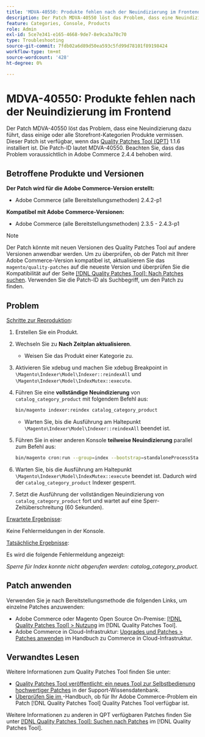 ```yaml
---
title: 'MDVA-40550: Produkte fehlen nach der Neuindizierung im Frontend'
description: Der Patch MDVA-40550 löst das Problem, dass eine Neuindizierung dazu führt, dass einige oder alle Storefront-Kategorien Produkte vermissen. Dieser Patch ist verfügbar, wenn das [Quality Patches Tool (QPT)](https://experienceleague.adobe.com/de/docs/commerce-operations/tools/quality-patches-tool/quality-patches-tool-to-self-serve-quality-patches) 1.1.6 installiert ist. Die Patch-ID lautet MDVA-40550. Beachten Sie, dass das Problem voraussichtlich in Adobe Commerce 2.4.4 behoben wird.
feature: Categories, Console, Products
role: Admin
exl-id: 5ce7e341-e165-4668-9de7-8e9ca3a70c70
type: Troubleshooting
source-git-commit: 7fdb02a6d89d50ea593c5fd99d78101f89198424
workflow-type: tm+mt
source-wordcount: '428'
ht-degree: 0%

---
```


# MDVA-40550: Produkte fehlen nach der Neuindizierung im Frontend

Der Patch MDVA-40550 löst das Problem, dass eine Neuindizierung dazu führt, dass einige oder alle Storefront-Kategorien Produkte vermissen. Dieser Patch ist verfügbar, wenn das [Quality Patches Tool (QPT)](https://experienceleague.adobe.com/de/docs/commerce-operations/tools/quality-patches-tool/quality-patches-tool-to-self-serve-quality-patches) 1.1.6 installiert ist. Die Patch-ID lautet MDVA-40550. Beachten Sie, dass das Problem voraussichtlich in Adobe Commerce 2.4.4 behoben wird.

## Betroffene Produkte und Versionen

**Der Patch wird für die Adobe Commerce-Version erstellt:**

* Adobe Commerce (alle Bereitstellungsmethoden) 2.4.2-p1

**Kompatibel mit Adobe Commerce-Versionen:**

* Adobe Commerce (alle Bereitstellungsmethoden) 2.3.5 - 2.4.3-p1

>[!NOTE]
>
>Der Patch könnte mit neuen Versionen des Quality Patches Tool auf andere Versionen anwendbar werden. Um zu überprüfen, ob der Patch mit Ihrer Adobe Commerce-Version kompatibel ist, aktualisieren Sie das `magento/quality-patches` auf die neueste Version und überprüfen Sie die Kompatibilität auf der Seite [[!DNL Quality Patches Tool]: Nach Patches suchen](https://experienceleague.adobe.com/de/docs/commerce-operations/tools/quality-patches-tool/quality-patches-tool-to-self-serve-quality-patches). Verwenden Sie die Patch-ID als Suchbegriff, um den Patch zu finden.

## Problem

<u>Schritte zur Reproduktion</u>:

1. Erstellen Sie ein Produkt.
1. Wechseln Sie zu **Nach Zeitplan aktualisieren**.
   * Weisen Sie das Produkt einer Kategorie zu.
1. Aktivieren Sie xdebug und machen Sie xdebug Breakpoint in `\Magento\Indexer\Model\Indexer::reindexAll` und `\Magento\Indexer\Model\IndexMutex::execute`.
1. Führen Sie eine **vollständige Neuindizierung** von `catalog_category_product` mit folgendem Befehl aus:

   ```bash
   bin/magento indexer:reindex catalog_category_product
   ```

   * Warten Sie, bis die Ausführung am Haltepunkt `\Magento\Indexer\Model\Indexer::reindexAll` beendet ist.

1. Führen Sie in einer anderen Konsole **teilweise Neuindizierung** parallel zum Befehl aus:

   ```bash
   bin/magento cron:run --group=index --bootstrap=standaloneProcessStarted=1
   ```

1. Warten Sie, bis die Ausführung am Haltepunkt `\Magento\Indexer\Model\IndexMutex::execute` beendet ist. Dadurch wird der `catalog_category_product` Indexer gesperrt.
1. Setzt die Ausführung der vollständigen Neuindizierung von `catalog_category_product` fort und wartet auf eine Sperr-Zeitüberschreitung (60 Sekunden).

<u>Erwartete Ergebnisse</u>:

Keine Fehlermeldungen in der Konsole.

<u>Tatsächliche Ergebnisse</u>:

Es wird die folgende Fehlermeldung angezeigt:

*Sperre für Index konnte nicht abgerufen werden: catalog_category_product.*

## Patch anwenden

Verwenden Sie je nach Bereitstellungsmethode die folgenden Links, um einzelne Patches anzuwenden:

* Adobe Commerce oder Magento Open Source On-Premise: [[!DNL Quality Patches Tool] > Nutzung](/help/tools/quality-patches-tool/usage.md) im [!DNL Quality Patches Tool].
* Adobe Commerce in Cloud-Infrastruktur: [Upgrades und Patches > Patches anwenden](https://experienceleague.adobe.com/docs/commerce-cloud-service/user-guide/develop/upgrade/apply-patches.html?lang=de) im Handbuch zu Commerce in Cloud-Infrastruktur.

## Verwandtes Lesen

Weitere Informationen zum Quality Patches Tool finden Sie unter:

* [Quality Patches Tool veröffentlicht: ein neues Tool zur Selbstbedienung hochwertiger Patches](https://experienceleague.adobe.com/de/docs/commerce-operations/tools/quality-patches-tool/quality-patches-tool-to-self-serve-quality-patches) in der Support-Wissensdatenbank.
* [Überprüfen Sie im &#x200B;](/help/tools/quality-patches-tool/patches-available-in-qpt/check-patch-for-magento-issue-with-magento-quality-patches.md)-Handbuch, ob für Ihr Adobe Commerce-Problem ein Patch [!DNL Quality Patches Tool] Quality Patches Tool verfügbar ist.

Weitere Informationen zu anderen in QPT verfügbaren Patches finden Sie unter [[!DNL Quality Patches Tool]: Suchen nach Patches](https://experienceleague.adobe.com/tools/commerce-quality-patches/index.html?lang=de) im [!DNL Quality Patches Tool].
